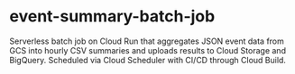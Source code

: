 # event-summary-batch-job
Serverless batch job on Cloud Run that aggregates JSON event data from GCS into hourly CSV summaries and uploads results to Cloud Storage and BigQuery. Scheduled via Cloud Scheduler with CI/CD through Cloud Build.

